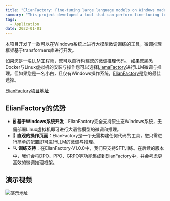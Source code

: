```yaml
---
title: "ElianFactory: Fine-tuning large language models on Windows made easy"
summary: "This project developed a tool that can perform fine-tuning training of large models on Windows systems. The fine-tuning inference framework is developed based on the transformers library."
tags:
  - Application
date: 2022-01-01
---
```


本项目开发了一款可以在Windows系统上进行大模型微调训练的工具，微调推理框架基于transformers库进行开发。

如果您是一名LLM工程师，您可以自行构建您的微调推理代码。
如果您熟悉Docker与Linux虚拟机的安装与操作您可以选择[LlamaFactory](https://github.com/hiyouga/LLaMA-Factory)进行LLM微调与推理。但如果您是一名小白，且仅有Windows操作系统，[ElianFactory](https://github.com/2elian/Elian-Factory)是您的最佳选择。

[ElianFactory项目地址](https://github.com/2elian/Elian-Factory)

## ElianFactory的优势

- 🖥️ **基于Windows系统开发**：ElianFactory完全支持原生态Windows系统，无需部署Linux虚拟机即可进行大语言模型的微调和推理。
- 🚀 **直观的操作页面**：ElianFactory是一个无需构建任何代码的工具，您只需进行简单的配置即可进行LLM的微调与推理。
- 🔍 **训练支持**：在ElianFactory-V1.0.0中，我们只支持SFT训练。在后续的版本中，我们会将DPO、PPO、GRPO等功能集成到ElianFactory中，并会考虑更高效的微调推理框架。

## 演示视频

![演示地址](./video.gif)
